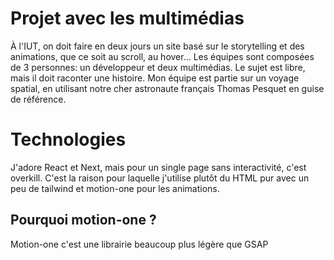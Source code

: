# Projet avec les multimédias

À l'IUT, on doit faire en deux jours un site basé sur le storytelling et des animations, que ce soit au scroll, au hover... Les équipes sont composées de 3 personnes: un développeur et deux multimédias. Le sujet est libre, mais il doit raconter une histoire. Mon équipe est partie sur un voyage spatial, en utilisant notre cher astronaute français Thomas Pesquet en guise de référence.

# Technologies

J'adore React et Next, mais pour un single page sans interactivité, c'est overkill. C'est la raison pour laquelle
j'utilise plutôt du HTML pur avec un peu de tailwind et motion-one pour les animations.

## Pourquoi motion-one ?

Motion-one c'est une librairie beaucoup plus légère que GSAP
